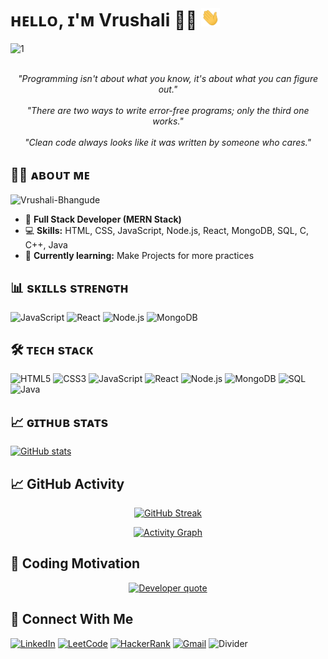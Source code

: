 # ʜᴇʟʟᴏ, ɪ'ᴍ Vrushali 👩‍💻 <img src="https://raw.githubusercontent.com/ABSphreak/ABSphreak/master/gifs/Hi.gif" width="30px">
![1](https://github.com/user-attachments/assets/fa2faf9d-8565-4e2a-bc0e-a83bbab52aee)

<p align="center">
  <br>
  <em>"Programming isn't about what you know, it's about what you can figure out."</em><br><br>
  <em>"There are two ways to write error-free programs; only the third one works."</em><br><br>
  <em>"Clean code always looks like it was written by someone who cares."</em>
</p>


## 👩‍💻 **ᴀʙᴏᴜᴛ ᴍᴇ**
<p align="left">
  <img src="https://komarev.com/ghpvc/?username=Vrushali-Bhangude&label=Profile%20views&color=0e75b6&style=plastic" alt="Vrushali-Bhangude" /> 
</p>

- 🔭 **Full Stack Developer (MERN Stack)**
- 💻 **Skills:** HTML, CSS, JavaScript, Node.js, React, MongoDB, SQL, C, C++, Java
- 🌱 **Currently learning:** Make Projects for more practices

## 📊 **sᴋɪʟʟs sᴛʀᴇɴɢᴛʜ**
![JavaScript](https://img.shields.io/badge/JavaScript-90%25-yellow?style=flat&logo=javascript)
![React](https://img.shields.io/badge/React-85%25-blue?style=flat&logo=react)
![Node.js](https://img.shields.io/badge/Node.js-80%25-green?style=flat&logo=node.js)
![MongoDB](https://img.shields.io/badge/MongoDB-75%25-darkgreen?style=flat&logo=mongodb)

## 🛠️ **ᴛᴇᴄʜ sᴛᴀᴄᴋ**
![HTML5](https://img.shields.io/badge/-HTML5-E34F26?style=flat-square&logo=html5&logoColor=white)
![CSS3](https://img.shields.io/badge/-CSS3-1572B6?style=flat-square&logo=css3)
![JavaScript](https://img.shields.io/badge/-JavaScript-F7DF1E?style=flat-square&logo=javascript&logoColor=black)
![React](https://img.shields.io/badge/-React-61DAFB?style=flat-square&logo=react&logoColor=black)
![Node.js](https://img.shields.io/badge/-Node.js-339933?style=flat-square&logo=node.js&logoColor=white)
![MongoDB](https://img.shields.io/badge/-MongoDB-47A248?style=flat-square&logo=mongodb&logoColor=white)
![SQL](https://img.shields.io/badge/-SQL-003B57?style=flat-square&logo=postgresql)
![Java](https://img.shields.io/badge/-Java-007396?style=flat-square&logo=java)


## 📈 **ɢɪᴛʜᴜʙ sᴛᴀᴛs**
[![GitHub stats](https://github-readme-stats.vercel.app/api?username=Vrushali-Bhangude&show_icons=true&theme=radical&cache_seconds=1800)](https://github.com/Vrushali-Bhangude)

## 📈 GitHub Activity

<div align="center">
  
  <!-- Streak Stats -->
  [![GitHub Streak](https://streak-stats.demolab.com/?user=Vrushali-Bhangude&theme=radical&hide_border=true&fire=DD2727)](https://git.io/streak-stats)
  
  <!-- Activity Graph -->
  [![Activity Graph](https://github-readme-activity-graph.vercel.app/graph?username=Vrushali-Bhangude&theme=github-dark&area=true&hide_border=true&custom_title=Vrushali's%20Contribution%20Graph)](https://github.com/Vrushali-Bhangude)

</div>

## 🌟 **Coding Motivation**
<!-- Dynamic quote -->
<div align="center">
  <a href="#">
    <img src="https://quotes-github-readme.vercel.app/api?type=horizontal&theme=gradient&font=poppins&border=10,linear-gradient,45deg,00ff87,60efff" width="85%" alt="Developer quote">
  </a>
</div>

## 📱 **Connect With Me**

[![LinkedIn](https://img.shields.io/badge/LinkedIn-0A66C2?style=for-the-badge&logo=linkedin&logoColor=white)](https://www.linkedin.com/in/vrushali-bhangude-7101732b1/)
[![LeetCode](https://img.shields.io/badge/LeetCode-FFA116?style=for-the-badge&logo=leetcode&logoColor=black)](https://leetcode.com/u/Vrushali_18/)
[![HackerRank](https://img.shields.io/badge/HackerRank-00EA64?style=for-the-badge&logo=hackerrank&logoColor=black)](https://www.hackerrank.com/profile/vrushalibhangud1)
[![Gmail](https://img.shields.io/badge/Gmail-D14836?style=for-the-badge&logo=gmail&logoColor=white)](mailto:vrushalibhangude2@gmail.com)
![Divider](https://user-images.githubusercontent.com/73097560/115834477-dbab4500-a447-11eb-908a-139a6edaec5c.gif)

